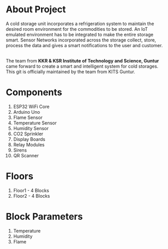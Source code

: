 # About Project
A cold storage unit incorporates a refrigeration system to maintain the desired room environment for the commodities to be stored. An IoT emulated environment has to be integrated to make the entire storage smart. Sensor Networks incorporated across the storage collect, store, process the data and gives a smart notifications to the user and customer. <br/>

<br/>
The team from <b>KKR & KSR Institute of Technology and Science, Guntur </b> came forward to create a smart and intelligent system for cold storages. This git is officially maintained by the team from KITS Guntur.

# Components
1. ESP32 WiFi Core
2. Arduino Uno
3. Flame Sensor
4. Temperature Sensor
5. Humidity Sensor
6. CO2 Sprinkler
7. Display Boards
8. Relay Modules
9. Sirens
10. QR Scanner 

# Floors
1. Floor1 - 4 Blocks
2. Floor2 - 4 Blocks

# Block Parameters
1. Temperature
2. Humidity
3. Flame

